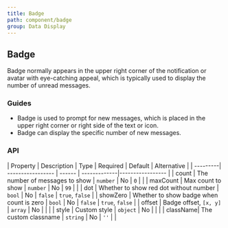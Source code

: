 ```yaml
---
title: Badge
path: component/badge
group: Data Display
---
```


## Badge

Badge normally appears in the upper right corner of the notification or avatar with eye-catching appeal, which is typically used to display the number of unread messages.

### Guides

- Badge is used to prompt for new messages, which is placed in the upper right corner or right side of the text or icon.
- Badge can display the specific number of new messages.

### API

| Property     |  Description  | Type     |  Required  | Default  | Alternative |
| ---------| ----------------- | ------  | -------------|----------------- |
| count | The number of messages to show | `number` | No | `0` | |
| maxCount | Max count to show | `number` | No | `99`  |                  |
| dot | Whether to show red dot without number | `bool` | No | `false` | `true`, `false` |
| showZero | Whether to show badge when count is zero | `bool` | No |  `false` | `true`, `false`  |
| offset   | Badge offset, `[x, y]` | `array` | No | | |
| style    | Custom style | `object` | No | | |
| className| The custom classname | `string`   | No | `''` |   |

